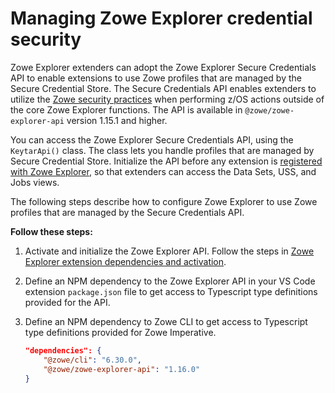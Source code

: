 # Managing Zowe Explorer credential security

Zowe Explorer extenders can adopt the Zowe Explorer Secure Credentials API to enable extensions to use Zowe profiles that are managed by the Secure Credential Store. The Secure Credentials API enables extenders to utilize the [Zowe security practices](https://docs.zowe.org/stable/user-guide/cli-scsplugin/) when performing z/OS actions outside of the core Zowe Explorer functions. The API is available in `@zowe/zowe-explorer-api` version 1.15.1 and higher.

You can access the Zowe Explorer Secure Credentials API, using the `KeytarApi()` class. The class lets you handle profiles that are managed by Secure Credential Store. Initialize the API before any extension is [registered with Zowe Explorer](../README-Extending.md#accessing-the-zowe-explorer-extender-api), so that extenders can access the Data Sets, USS, and Jobs views.

The following steps describe how to configure Zowe Explorer to use Zowe profiles that are managed by the Secure Credentials API.

**Follow these steps:**

1. Activate and initialize the Zowe Explorer API. Follow the steps in [Zowe Explorer extension dependencies and activation](../README-Extending.md#zowe-explorer-extension-dependencies-and-activation).

2. Define an NPM dependency to the Zowe Explorer API in your VS Code extension `package.json` file to get access to Typescript type definitions provided for the API.
3. Define an NPM dependency to Zowe CLI to get access to Typescript type definitions provided for Zowe Imperative.

   ```json
   "dependencies": {
       "@zowe/cli": "6.30.0",
       "@zowe/zowe-explorer-api": "1.16.0"
   }
   ```
